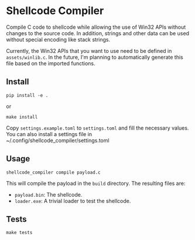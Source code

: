 # Shellcode Compiler

Compile C code to shellcode while allowing the use of Win32 APIs without changes to the source code. In addition, strings and other data can be used without special encoding like stack strings.

Currently, the Win32 APIs that you want to use need to be defined in `assets/winlib.c`. In the future, I'm planning to automatically generate this file based on the imported functions.

## Install

```
pip install -e .
```

or 

```
make install
```

Copy `settings.example.toml` to `settings.toml` and fill the necessary values.
You can also install a settings file in ~/.config/shellcode_compiler/settings.toml

## Usage

```
shellcode_compiler compile payload.c
```

This will compile the payload in the `build` directory. The resulting files are:
* `payload.bin`: The shellcode.
* `loader.exe`: A trivial loader to test the shellcode.

## Tests

```
make tests
```
